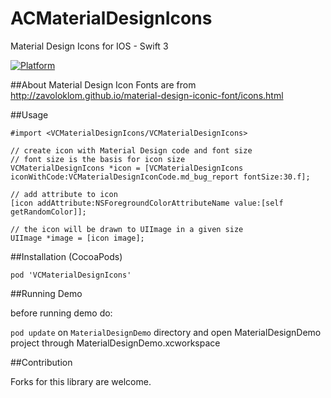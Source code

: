 # ACMaterialDesignIcons
Material Design Icons for IOS - Swift 3

[![Platform](http://img.shields.io/badge/platform-ios-blue.svg?style=flat
)](https://developer.apple.com/iphone/index.action)

##About
Material Design Icon Fonts are from http://zavoloklom.github.io/material-design-iconic-font/icons.html

##Usage

    #import <VCMaterialDesignIcons/VCMaterialDesignIcons>

    // create icon with Material Design code and font size
    // font size is the basis for icon size
    VCMaterialDesignIcons *icon = [VCMaterialDesignIcons iconWithCode:VCMaterialDesignIconCode.md_bug_report fontSize:30.f];
    
    // add attribute to icon
    [icon addAttribute:NSForegroundColorAttributeName value:[self getRandomColor]];
    
    // the icon will be drawn to UIImage in a given size
    UIImage *image = [icon image];
    
##Installation (CocoaPods)

    pod 'VCMaterialDesignIcons'
    
##Running Demo

before running demo do: 

`pod update` on `MaterialDesignDemo` directory and open MaterialDesignDemo project through MaterialDesignDemo.xcworkspace

##Contribution

Forks for this library are welcome.
